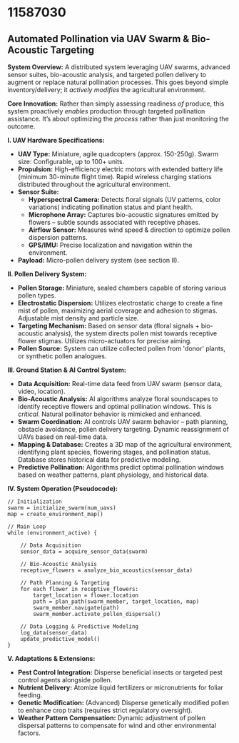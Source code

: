 # 11587030

## Automated Pollination via UAV Swarm & Bio-Acoustic Targeting

**System Overview:** A distributed system leveraging UAV swarms, advanced sensor suites, bio-acoustic analysis, and targeted pollen delivery to augment or replace natural pollination processes. This goes beyond simple inventory/delivery; it *actively modifies* the agricultural environment.

**Core Innovation:** Rather than simply assessing readiness *of* produce, this system proactively *enables* production through targeted pollination assistance. It’s about optimizing the *process* rather than just monitoring the outcome.

**I. UAV Hardware Specifications:**

*   **UAV Type:** Miniature, agile quadcopters (approx. 150-250g). Swarm size: Configurable, up to 100+ units.
*   **Propulsion:** High-efficiency electric motors with extended battery life (minimum 30-minute flight time). Rapid wireless charging stations distributed throughout the agricultural environment.
*   **Sensor Suite:**
    *   **Hyperspectral Camera:** Detects floral signals (UV patterns, color variations) indicating pollination status and plant health.
    *   **Microphone Array:** Captures bio-acoustic signatures emitted by flowers – subtle sounds associated with receptive phases.
    *   **Airflow Sensor:** Measures wind speed & direction to optimize pollen dispersion patterns.
    *   **GPS/IMU:** Precise localization and navigation within the environment.
*   **Payload:** Micro-pollen delivery system (see section II).

**II. Pollen Delivery System:**

*   **Pollen Storage:** Miniature, sealed chambers capable of storing various pollen types.
*   **Electrostatic Dispersion:** Utilizes electrostatic charge to create a fine mist of pollen, maximizing aerial coverage and adhesion to stigmas.  Adjustable mist density and particle size.
*   **Targeting Mechanism:**  Based on sensor data (floral signals + bio-acoustic analysis), the system directs pollen mist towards receptive flower stigmas.  Utilizes micro-actuators for precise aiming.
*   **Pollen Source:**  System can utilize collected pollen from 'donor' plants, or synthetic pollen analogues.

**III. Ground Station & AI Control System:**

*   **Data Acquisition:** Real-time data feed from UAV swarm (sensor data, video, location).
*   **Bio-Acoustic Analysis:** AI algorithms analyze floral soundscapes to identify receptive flowers and optimal pollination windows. This is *critical*. Natural pollinator behavior is mimicked and enhanced.
*   **Swarm Coordination:** AI controls UAV swarm behavior – path planning, obstacle avoidance, pollen delivery targeting.  Dynamic reassignment of UAVs based on real-time data.
*   **Mapping & Database:** Creates a 3D map of the agricultural environment, identifying plant species, flowering stages, and pollination status. Database stores historical data for predictive modeling.
*   **Predictive Pollination:** Algorithms predict optimal pollination windows based on weather patterns, plant physiology, and historical data.

**IV. System Operation (Pseudocode):**

```
// Initialization
swarm = initialize_swarm(num_uavs)
map = create_environment_map()

// Main Loop
while (environment_active) {

    // Data Acquisition
    sensor_data = acquire_sensor_data(swarm)

    // Bio-Acoustic Analysis
    receptive_flowers = analyze_bio_acoustics(sensor_data)

    // Path Planning & Targeting
    for each flower in receptive_flowers:
        target_location = flower.location
        path = plan_path(swarm_member, target_location, map)
        swarm_member.navigate(path)
        swarm_member.activate_pollen_dispersal()

    // Data Logging & Predictive Modeling
    log_data(sensor_data)
    update_predictive_model()
}
```

**V.  Adaptations & Extensions:**

*   **Pest Control Integration:**  Disperse beneficial insects or targeted pest control agents alongside pollen.
*   **Nutrient Delivery:**  Atomize liquid fertilizers or micronutrients for foliar feeding.
*   **Genetic Modification:** (Advanced) Disperse genetically modified pollen to enhance crop traits (requires strict regulatory oversight).
*   **Weather Pattern Compensation:** Dynamic adjustment of pollen dispersal patterns to compensate for wind and other environmental factors.